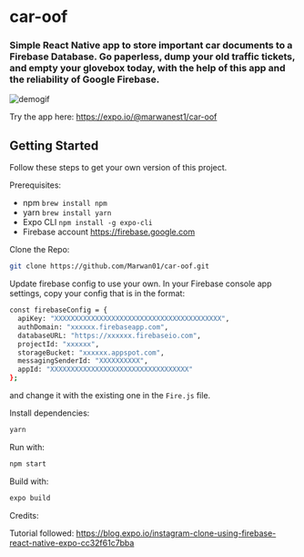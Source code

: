 # car-oof

### Simple React Native app to store important car documents to a Firebase Database. Go paperless, dump your old traffic tickets, and empty your glovebox today, with the help of this app and the reliability of Google Firebase.

![demogif](/assets/demo.gif)

Try the app here: https://expo.io/@marwanest1/car-oof

## Getting Started

Follow these steps to get your own version of this project.

Prerequisites:
- npm ```brew install npm```
- yarn ```brew install yarn```
- Expo CLI ```npm install -g expo-cli```
- Firebase account https://firebase.google.com


Clone the Repo:

```sh
git clone https://github.com/Marwan01/car-oof.git
```

Update firebase config to use your own. In your Firebase console app settings, copy your config that is in the format: 

```sh 
const firebaseConfig = {
  apiKey: "XXXXXXXXXXXXXXXXXXXXXXXXXXXXXXXXXXXXXXXXX",
  authDomain: "xxxxxx.firebaseapp.com",
  databaseURL: "https://xxxxxx.firebaseio.com",
  projectId: "xxxxxx",
  storageBucket: "xxxxxx.appspot.com",
  messagingSenderId: "XXXXXXXXXX",
  appId: "XXXXXXXXXXXXXXXXXXXXXXXXXXXXXXXXXX"
};
```
and change it with the existing one in the ```Fire.js``` file.


Install dependencies:

```sh 
yarn
```

Run with:

```sh 
npm start 
```

Build with: 

```sh 
expo build
```

Credits:

Tutorial followed: https://blog.expo.io/instagram-clone-using-firebase-react-native-expo-cc32f61c7bba